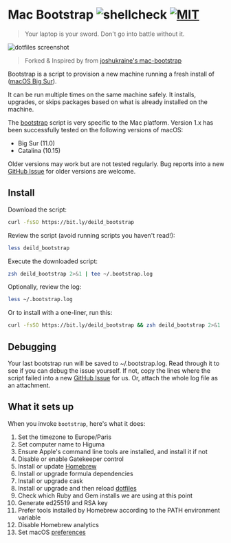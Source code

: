 # Mac Bootstrap ![shellcheck](https://github.com/deild/mac-bootstrap/workflows/shellcheck/badge.svg) [![MIT](https://img.shields.io/badge/license-MIT-BLUE)](LICENSE)

> Your laptop is your sword. Don't go into battle without it.

![dotfiles screenshot][screenshot]

> Forked & Inspired by from [joshukraine's mac-bootstrap]

Bootstrap is a script to provision a new machine running a fresh install of ([macOS Big Sur]).

It can be run multiple times on the same machine safely. It installs, upgrades, or skips packages based on what is already installed on the machine.

The [bootstrap] script is very specific to the Mac platform.
Version 1.x has been successfully tested on the following versions of macOS:

- Big Sur (11.0)
- Catalina (10.15)

Older versions may work but are not tested regularly.
Bug reports into a new [GitHub Issue] for older versions are welcome.

## Install

Download the script:

```sh
curl -fsSO https://bit.ly/deild_bootstrap
```

Review the script (avoid running scripts you haven't read!):

```sh
less deild_bootstrap
```

Execute the downloaded script:

```sh
zsh deild_bootstrap 2>&1 | tee ~/.bootstrap.log
```

Optionally, review the log:

```sh
less ~/.bootstrap.log
```

Or to install with a one-liner, run this:

```sh
curl -fsSO https://bit.ly/deild_bootstrap && zsh deild_bootstrap 2>&1 | tee ~/.bootstrap.log
```

## Debugging

Your last bootstrap run will be saved to ~/.bootstrap.log.
Read through it to see if you can debug the issue yourself.
If not, copy the lines where the script failed into a new [GitHub Issue] for us.
Or, attach the whole log file as an attachment.

## What it sets up

When you invoke `bootstrap`, here's what it does:

1. Set the timezone to Europe/Paris
1. Set computer name to Higuma
1. Ensure Apple's command line tools are installed, and install it if not
1. Disable or enable Gatekeeper control
1. Install or update [Homebrew]
1. Install or upgrade formula dependencies
1. Install or upgrade cask
1. Install or upgrade and then reload [dotfiles]
1. Check which Ruby and Gem installs we are using at this point
1. Generate ed25519 and RSA key
1. Prefer tools installed by Homebrew according to the PATH environment variable
1. Disable Homebrew analytics
1. Set macOS [preferences]

[preferences]: https://github.com/deild/mac-bootstrap/blob/master/macos-defaults
[joshukraine's mac-bootstrap]: https://github.com/joshukraine/mac-bootstrap/blob/master/bootstrap
[screenshot]: https://zupimages.net/up/20/23/s2o2.png
[bootstrap]: https://github.com/deild/mac-bootstrap/blob/master/bootstrap
[GitHub Issue]: https://github.com/deild/mac-bootstrap/issues/new
[macOS Big Sur]: https://www.apple.com/macos/big-sur/
[Homebrew]: https://brew.sh/
[dotfiles]: https://bitbucket.org/deild/home/wiki/Home
